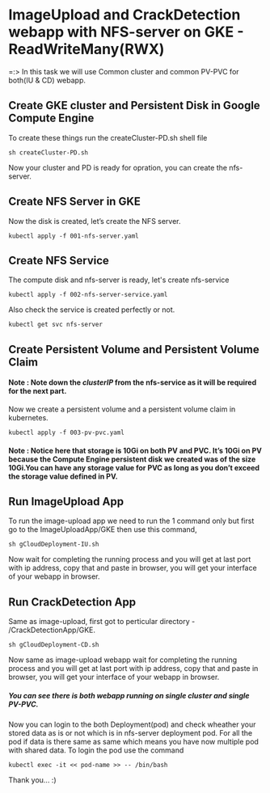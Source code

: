 # ImageUpload and CrackDetection webapp with NFS-server on GKE - ReadWriteMany(RWX)

=:> In this task we will use Common cluster and common PV-PVC for both(IU & CD) webapp.
 
## Create GKE cluster and Persistent Disk in Google Compute Engine

To create these things run the createCluster-PD.sh shell file

```
sh createCluster-PD.sh
```

Now your cluster and PD is ready for opration, you can create the nfs-server. 

## Create NFS Server in GKE

Now the disk is created, let’s create the NFS server.

```
kubectl apply -f 001-nfs-server.yaml
```

## Create NFS Service

The compute disk and nfs-server is ready, let's create nfs-service

```
kubectl apply -f 002-nfs-server-service.yaml
```

Also check the service is created perfectly or not.

```
kubectl get svc nfs-server
```

## Create Persistent Volume and Persistent Volume Claim

#### Note : Note down the *clusterIP* from the nfs-service as it will be required for the next part.

Now we create a persistent volume and a persistent volume claim in kubernetes.

```
kubectl apply -f 003-pv-pvc.yaml
```

#### Note : Notice here that storage is 10Gi on both PV and PVC. It’s 10Gi on PV because the Compute Engine persistent disk we created was of the size 10Gi.You can have any storage value for PVC as long as you don’t exceed the storage value defined in PV.

## Run ImageUpload App

To run the image-upload app we need to run the 1 command only
but first go to the ImageUploadApp/GKE then use this command,

```
sh gCloudDeployment-IU.sh
```

Now wait for completing the running process and you will get at last port with ip address, copy that and paste in browser, you will get your interface of your webapp in browser.

## Run CrackDetection App

Same as image-upload, first got to perticular directory - /CrackDetectionApp/GKE.

```
sh gCloudDeployment-CD.sh
```

Now same as image-upload webapp wait for completing the running process and you will get at last port with ip address, copy that and paste in browser, you will get your interface of your webapp in browser.

##### You can see there is both webapp running on single cluster and single PV-PVC.

Now you can login to the both Deployment(pod) and check wheather your stored data as is or not which is in nfs-server deployment pod.
For all the pod if data is there same as same which means you have now multiple pod with shared data.
To login the pod use the command

```
kubectl exec -it << pod-name >> -- /bin/bash
```


Thank you... :)